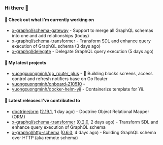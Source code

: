 ### Hi there 👋

#### 👷 Check out what I'm currently working on

- [x-graphql/schema-gateway](https://github.com/x-graphql/schema-gateway) - Support to merge all GraphQL schemas into one and add relationships (today)
- [x-graphql/schema-transformer](https://github.com/x-graphql/schema-transformer) - Transform SDL and enhance query execution of GraphQL schema (3 days ago)
- [x-graphql/delegate](https://github.com/x-graphql/delegate) - Delegate GraphQL query execution (5 days ago)

#### 🌱 My latest projects

- [vuongxuongminh/go_router_plus](https://github.com/vuongxuongminh/go_router_plus) - :office: Building blocks screens, access control and refresh notifiers base on Go Router
- [vuongxuongminh/onboard-210510](https://github.com/vuongxuongminh/onboard-210510) - 
- [vuongxuongminh/docker-helm-yii](https://github.com/vuongxuongminh/docker-helm-yii) - Containerize template for Yii.

#### 🔭 Latest releases I've contributed to

- [doctrine/orm](https://github.com/doctrine/orm) ([2.19.1](https://github.com/doctrine/orm/releases/tag/2.19.1), 1 day ago) - Doctrine Object Relational Mapper (ORM)
- [x-graphql/schema-transformer](https://github.com/x-graphql/schema-transformer) ([0.2.0](https://github.com/x-graphql/schema-transformer/releases/tag/0.2.0), 2 days ago) - Transform SDL and enhance query execution of GraphQL schema
- [x-graphql/http-schema](https://github.com/x-graphql/http-schema) ([0.6.0](https://github.com/x-graphql/http-schema/releases/tag/0.6.0), 4 days ago) - Building GraphQL schema over HTTP (aka remote schema)
